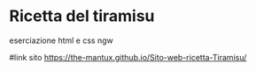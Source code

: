 # Ricetta del tiramisu

eserciazione html e css ngw

#link sito
https://the-mantux.github.io/Sito-web-ricetta-Tiramisu/
